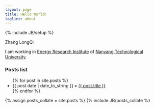 ```yaml
---
layout: page
title: Hello World!
tagline: about
---
```

{% include JB/setup %}

Zhang LongQi

I am working in [Energy Research Institute](http://erian.ntu.edu.sg) of [Nanyang Technological University](http://www.ntu.edu.sg).

### Posts list

<ul class="posts">
  {% for post in site.posts %}
    <li><span>{{ post.date | date_to_string }}</span> &raquo; <a href="{{ BASE_PATH }}{{ post.url }}">{{ post.title }}</a></li>
  {% endfor %}
</ul>

{% assign posts_collate = site.posts %}
{% include JB/posts_collate %}
